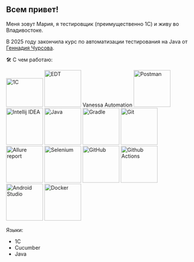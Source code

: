 ## Всем привет! 

Меня зовут Мария, я тестировщик (преимущественно 1С) и живу во Владивостоке.

В 2025 году закончила курс по автоматизации тестирования на Java от [Геннадия Чурсова](https://t.me/chursovQA).

🛠️ С чем работаю:

<img width="100" height="78" alt="1С" src="https://github.com/user-attachments/assets/4f550db7-c502-4fe6-940d-3cb94b9fe3f3" />
<img width="100" height="100" alt="EDT" src="https://github.com/user-attachments/assets/ef63b998-f29c-4a94-b346-c4746f04aadb" />
Vanessa Automation

<img width="100" height="100" alt="Postman" src="https://github.com/user-attachments/assets/e0209df9-c46a-45d0-b062-96ec3361ade2" />
<img width="100" height="100" alt="Intellij IDEA" src="https://github.com/user-attachments/assets/5cb0f36c-109b-4541-975b-df63d2ea89cd" />
<img width="100" height="100" alt="Java" src="https://github.com/user-attachments/assets/657d5c4f-f5b4-46cd-928d-2f03bed99527" />
<img width="100" height="100" alt="Gradle" src="https://github.com/user-attachments/assets/b49c8d9a-a67e-4087-9edc-7db5f4e65f8f" />
<img width="100" height="100" alt="Git" src="https://github.com/user-attachments/assets/da1f75e6-f4de-40b8-aaa5-55962ad08d94" />
<img width="100" height="100" alt="Allure report" src="https://github.com/user-attachments/assets/ec82f05a-2b32-4ccb-89d6-74b3613ab6eb" />
<img width="100" height="100" alt="Selenium" src="https://github.com/user-attachments/assets/ba55f736-6bb8-4cb0-8144-f3f9751dd987" />
<img width="100" height="100" alt="GitHub" src="https://github.com/user-attachments/assets/baace966-a0e1-4cef-8139-da9617c075b3" />
<img width="100" height="100" alt="Github Actions" src="https://github.com/user-attachments/assets/d9b5af59-6f8a-4d26-9cf3-c125b3d51972" />
<img width="100" height="100" alt="Android Studio" src="https://github.com/user-attachments/assets/99e0204c-6720-43e1-abc3-1ce9710b4421" />
<img width="100" height="100" alt="Docker" src="https://github.com/user-attachments/assets/23551309-43a4-4e62-bd6f-489d55e8294c" />

Языки:
* 1C
* Cucumber
* Java

